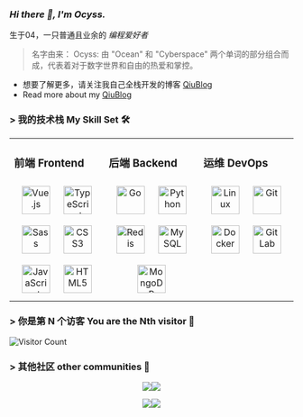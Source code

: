 ### _Hi there 👋, I'm Ocyss._

生于04，一只普通且业余的 *编程爱好者*
> 名字由来：
> Ocyss: 由 "Ocean" 和 "Cyberspace" 两个单词的部分组合而成，代表着对于数字世界和自由的热爱和掌控。

- 想要了解更多，请关注我自己全栈开发的博客 [QiuBlog](https://xn--xe4a.cf/)
- Read more about my [QiuBlog](https://xn--xe4a.cf/)

### > 我的技术栈 My Skill Set  🛠️
<div align="center">  
<table><tr><td valign="top" width="33%">


### 前端 Frontend  

<div align="center">  
<a href="https://vuejs.org/" target="_blank"><img style="margin: 10px" src="https://profilinator.rishav.dev/skills-assets/vuejs-original-wordmark.svg" alt="Vue.js" height="50" /></a>  
<a href="https://www.typescriptlang.org/" target="_blank"><img style="margin: 10px" src="https://profilinator.rishav.dev/skills-assets/typescript-original.svg" alt="TypeScript" height="50" /></a>  
<a href="https://sass-lang.com/" target="_blank"><img style="margin: 10px" src="https://profilinator.rishav.dev/skills-assets/sass-original.svg" alt="Sass" height="50" /></a>  
<a href="https://www.w3schools.com/css/" target="_blank"><img style="margin: 10px" src="https://profilinator.rishav.dev/skills-assets/css3-original-wordmark.svg" alt="CSS3" height="50" /></a>  
<a href="https://www.javascript.com/" target="_blank"><img style="margin: 10px" src="https://profilinator.rishav.dev/skills-assets/javascript-original.svg" alt="JavaScript" height="50" /></a>  
<a href="https://en.wikipedia.org/wiki/HTML5" target="_blank"><img style="margin: 10px" src="https://profilinator.rishav.dev/skills-assets/html5-original-wordmark.svg" alt="HTML5" height="50" /></a>  
</div>


</td><td valign="top" width="33%">



### 后端 Backend  

<div align="center">  
<a href="https://go.dev/" target="_blank"><img style="margin: 10px" src="https://profilinator.rishav.dev/skills-assets/go-original.svg" alt="Go" height="50" /></a>  
<a href="https://www.python.org/" target="_blank"><img style="margin: 10px" src="https://profilinator.rishav.dev/skills-assets/python-original.svg" alt="Python" height="50" /></a>  
<a href="https://redis.io/" target="_blank"><img style="margin: 10px" src="https://profilinator.rishav.dev/skills-assets/redis-original-wordmark.svg" alt="Redis" height="50" /></a>  
<a href="https://www.mysql.com/" target="_blank"><img style="margin: 10px" src="https://profilinator.rishav.dev/skills-assets/mysql-original-wordmark.svg" alt="MySQL" height="50" /></a>  
<a href="https://www.mongodb.com/" target="_blank"><img style="margin: 10px" src="https://profilinator.rishav.dev/skills-assets/mongodb-original-wordmark.svg" alt="MongoDB" height="50" /></a>  
</div>


</td><td valign="top" width="33%">



### 运维 DevOps  

<div align="center">  
<a href="https://www.linux.org/" target="_blank"><img style="margin: 10px" src="https://profilinator.rishav.dev/skills-assets/linux-original.svg" alt="Linux" height="50" /></a>  
<a href="https://github.com/" target="_blank"><img style="margin: 10px" src="https://profilinator.rishav.dev/skills-assets/git-scm-icon.svg" alt="Git" height="50" /></a>  
<a href="https://www.docker.com/" target="_blank"><img style="margin: 10px" src="https://profilinator.rishav.dev/skills-assets/docker-original-wordmark.svg" alt="Docker" height="50" /></a>  
<a href="https://about.gitlab.com/" target="_blank"><img style="margin: 10px" src="https://profilinator.rishav.dev/skills-assets/gitlab.svg" alt="GitLab" height="50" /></a>  
</div>


</td></tr>
</table>
</div>




### > 你是第 N 个访客 You are the Nth visitor 🎉

![Visitor Count](https://profile-counter.glitch.me/Ocyss/count.svg)



### > 其他社区 other communities 🎃
<div align="center"> 

![](https://stats.justsong.cn/api/github?username=Ocyss&lang=zh-CN&theme=dark)![](https://stats.justsong.cn/api/leetcode?username=Ocyss&cn=true&theme=dark&lang=zh-CN)

![](https://stats.justsong.cn/api/nowcoder?id=330396711&lang=zh-CN&theme=dark)![](https://stats.justsong.cn/api/bilibili/?id=327014906&theme=dark&lang=zh-CN)

</div>
